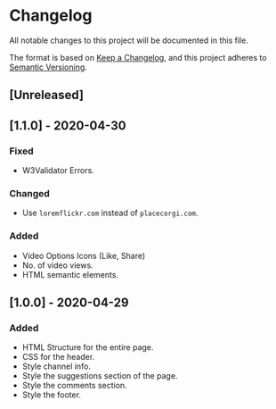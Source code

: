 # Changelog

All notable changes to this project will be documented in this file.

The format is based on [Keep a Changelog](https://keepachangelog.com/en/1.0.0/),
and this project adheres to [Semantic Versioning](https://semver.org/spec/v2.0.0.html).

## [Unreleased]

## [1.1.0] - 2020-04-30

### Fixed

-   W3Validator Errors.

### Changed

-   Use `loremflickr.com` instead of `placecorgi.com`.

### Added

-   Video Options Icons (Like, Share)
-   No. of video views.
-   HTML semantic elements.

## [1.0.0] - 2020-04-29

### Added

-   HTML Structure for the entire page.
-   CSS for the header.
-   Style channel info.
-   Style the suggestions section of the page.
-   Style the comments section.
-   Style the footer.
